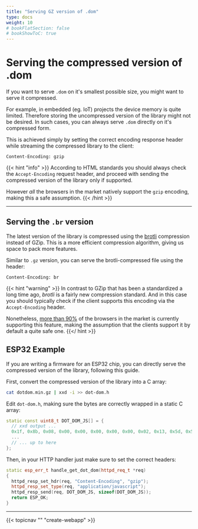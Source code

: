 ```yaml
---
title: "Serving GZ version of .dom"
type: docs
weight: 10
# bookFlatSection: false
# bookShowToC: true
---
```


# Serving the compressed version of .dom

If you want to serve `.dom` on it's smallest possible size, you might want to serve it compressed.

For example, in embedded (eg. IoT) projects the device memory is quite limited. Therefore storing the uncompressed version of the library might not be desired. In such cases, you can always serve `.dom` directly on it's compressed form.

This is achieved simply by setting the correct encoding response header while streaming the compressed library to the client:

```
Content-Encoding: gzip
```

{{< hint "info" >}}
According to HTML standards you should always check the `Accept-Encoding` request header, and proceed with sending the compressed version of the library only if supported.

However *all* the browsers in the market natively support the `gzip` encoding, making this a safe assumption.
{{< /hint >}}

---

## Serving the `.br` version

The latest version of the library is compressed using the [brotli](https://github.com/google/brotli) compression instead of GZip. This is a more efficient compression algorithm, giving us space to pack more features.

Similar to `.gz` version, you can serve the brotli-compressed file using the header:

```
Content-Encoding: br
```

{{< hint "warning" >}}
In contrast to GZip that has been a standardized a long time ago, _brotli_ is a fairly new compression standard. And in this case you should typically check if the client supports this encoding via the `Accept-Encoding` header.

Nonetheless, [more than 90%](https://caniuse.com/#feat=brotli) of the browsers in the market is currently supporting this feature, making the assumption that the clients support it by default a quite safe one.
{{</ hint >}}

## ESP32 Example

If you are writing a firmware for an ESP32 chip, you can directly serve the compressed version of the library, following this guide.

First, convert the compressed version of the library into a C array:

```sh
cat dotdom.min.gz | xxd -i >> dot-dom.h
```

Edit `dot-dom.h`, making sure the bytes are correctly wrapped in a static C array:

```cpp
static const uint8_t DOT_DOM_JS[] = {
  // xxd output ...
  0x1f, 0x8b, 0x08, 0x00, 0x00, 0x00, 0x00, 0x00, 0x02, 0x13, 0x5d, 0x52,
  ...
  // ... up to here
};
```

Then, in your HTTP handler just make sure to set the correct headers:

```cpp
static esp_err_t handle_get_dot_dom(httpd_req_t *req)
{
  httpd_resp_set_hdr(req, "Content-Encoding", "gzip");
  httpd_resp_set_type(req, "application/javascript");
  httpd_resp_send(req, DOT_DOM_JS, sizeof(DOT_DOM_JS));
  return ESP_OK;
}
```


---

{{< topicnav "" "create-webapp" >}}
